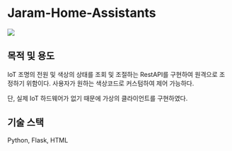 # Jaram-Home-Assistants

<img src="./TEST.gif" />

## 목적 및 용도
IoT 조명의 전원 및 색상의 상태를 조회 및 조절하는 RestAPI를 구현하여 
원격으로 조정하기 위함이다. 사용자가 원하는 색상코드로 커스텀하여 제어 가능하다.

단, 실제 IoT 하드웨어가 없기 때문에 가상의 클라이언트를 구현하였다.

## 기술 스택
Python, Flask, HTML
